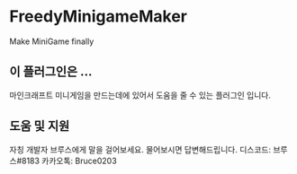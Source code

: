 # FreedyMinigameMaker
Make MiniGame finally

## 이 플러그인은 ...
마인크래프트 미니게임을 만드는데에 있어서 도움을 줄 수 있는 플러그인 입니다.

## 도움 및 지원
자칭 개발자 브루스에게 말을 걸어보세요.
물어보시면 답변해드립니다.
디스코드: 브루스#8183
카카오톡: Bruce0203
